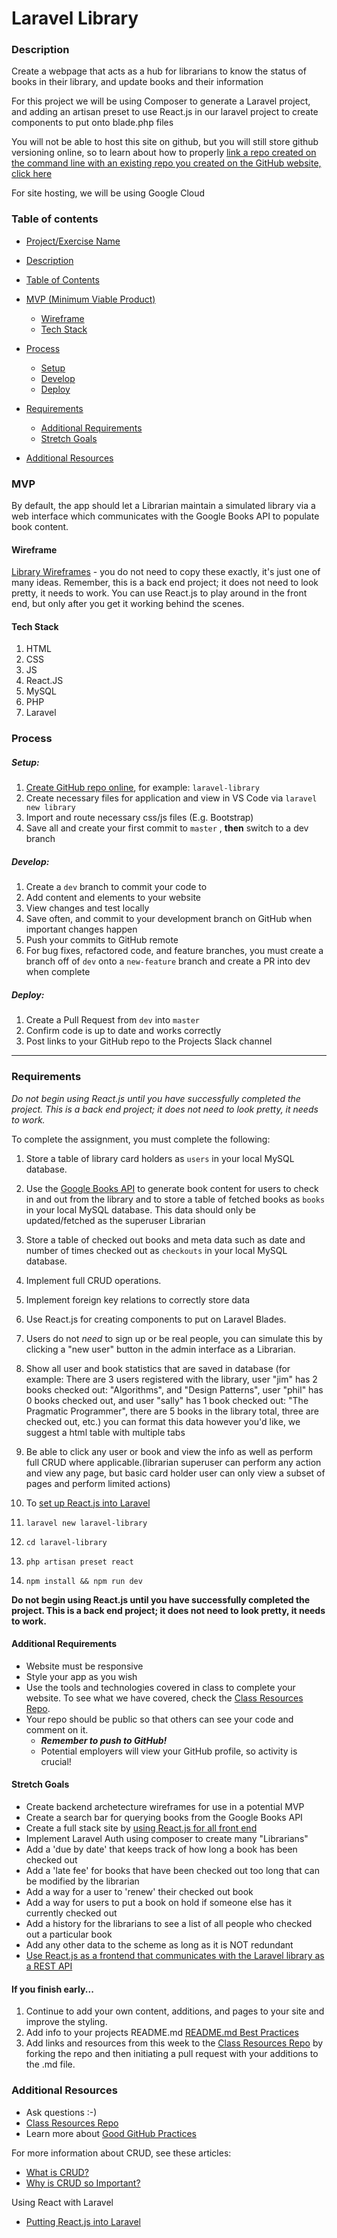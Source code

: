 # Laravel Library

### Description

Create a webpage that acts as a hub for librarians to know the status of books in their library, and update books and their information

For this project we will be using Composer to generate a Laravel project, and adding an artisan preset to use React.js in our laravel project to create components to put onto blade.php files

You will not be able to host this site on github, but you will still store github versioning online, so to learn about how to properly [link a repo created on the command line with an existing repo you created on the GitHub website, click here](https://help.github.com/en/articles/adding-an-existing-project-to-github-using-the-command-line)

For site hosting, we will be using Google Cloud

### Table of contents

<!--ts-->

* [Project/Exercise Name](#Laravel-Library)
* [Description](#Description)
* [Table of Contents](#table-of-contents)
* [MVP (Minimum Viable Product)](#MVP)
  + [Wireframe](#Wireframe)
  + [Tech Stack](#Tech-Stack)
* [Process](#process)
  + [Setup](#Setup)
  + [Develop](#Develop)
  + [Deploy](#Deploy)
* [Requirements](#Requirements)
  + [Additional Requirements](#Additional-Requirements)
  + [Stretch Goals](#Stretch-Goals)
* [Additional Resources](#Additional-Resources)

  <!--te-->

### MVP

By default, the app should let a Librarian maintain a simulated library via a web interface which communicates with the Google Books API to populate book content.

#### Wireframe

[Library Wireframes](../wireframes/library) - you do not need to copy these exactly, it's just one of many ideas.
Remember, this is a back end project; it does not need to look pretty, it needs to work. You can use React.js to play around in the front end, but only after you get it working behind the scenes.

#### Tech Stack

1. HTML
2. CSS
3. JS
4. React.JS
5. MySQL
6. PHP
7. Laravel

### Process

##### Setup:

1. [Create GitHub repo online](../git-instructions.md), for example: `laravel-library`
2. Create necessary files for application and view in VS Code via `laravel new library` 
3. Import and route necessary css/js files (E.g. Bootstrap)
4. Save all and create your first commit to `master` , **then** switch to a dev branch

##### Develop:

1. Create a `dev` branch to commit your code to
2. Add content and elements to your website
3. View changes and test locally
4. Save often, and commit to your development branch on GitHub when important changes happen
5. Push your commits to GitHub remote
6. For bug fixes, refactored code, and feature branches, you must create a branch off of `dev` onto a `new-feature` branch and create a PR into dev when complete

##### Deploy:

1. Create a Pull Request from `dev` into `master` 
2. Confirm code is up to date and works correctly
3. Post links to your GitHub repo to the Projects Slack channel

---

### Requirements

*Do not begin using React.js until you have successfully completed the project. This is a back end project; it does not need to look pretty, it needs to work.*

To complete the assignment, you must complete the following:

1. Store a table of library card holders as `users` in your local MySQL database.
2. Use the [Google Books API](https://developers.google.com/books/docs/v1/getting_started) to generate book content for users to check in and out from the library and to store a table of fetched books as `books` in your local MySQL database. This data should only be updated/fetched as the superuser Librarian
3. Store a table of checked out books and meta data such as date and number of times checked out as `checkouts` in your local MySQL database.
3. Implement full CRUD operations.
4. Implement foreign key relations to correctly store data
5. Use React.js for creating components to put on Laravel Blades.
6. Users do not *need* to sign up or be real people, you can simulate this by clicking a "new user" button in the admin interface as a Librarian.
7. Show all user and book statistics that are saved in database (for example: There are 3 users registered with the library, user "jim" has 2 books checked out: "Algorithms", and "Design Patterns", user "phil" has 0 books checked out, and user "sally" has 1 book checked out: "The Pragmatic Programmer", there are 5 books in the library total, three are checked out, etc.) you can format this data however you'd like, we suggest a html table with multiple tabs
8. Be able to click any user or book and view the info as well as perform full CRUD where applicable.(librarian superuser can perform any action and view any page, but basic card holder user can only view a subset of pages and perform limited actions)
9. To [set up React.js into Laravel](https://dev.to/lvtdeveloper/using-react-in-a-laravel-application-8fp)

1. `laravel new laravel-library` 
2. `cd laravel-library` 
3. `php artisan preset react` 
4. `npm install && npm run dev` 

**Do not begin using React.js until you have successfully completed the project. This is a back end project; it does not need to look pretty, it needs to work.**

#### Additional Requirements

* Website must be responsive
* Style your app as you wish
* Use the tools and technologies covered in class to complete your website. To see what we have covered, check the [Class Resources Repo](https://github.com/bootcamp-students/Resources).
* Your repo should be public so that others can see your code and comment on it.
  + _**Remember to push to GitHub!**_
  + Potential employers will view your GitHub profile, so activity is crucial!

#### Stretch Goals

* Create backend archetecture wireframes for use in a potential MVP
* Create a search bar for querying books from the Google Books API
* Create a full stack site by [using React.js for all front end](https://dev.to/lvtdeveloper/using-react-in-a-laravel-application-8fp)
* Implement Laravel Auth using composer to create many "Librarians"
* Add a 'due by date' that keeps track of how long a book has been checked out
* Add a 'late fee' for books that have been checked out too long that can be modified by the librarian
* Add a way for a user to 'renew' their checked out book
* Add a way for users to put a book on hold if someone else has it currently checked out
* Add a history for the librarians to see a list of all people who checked out a particular book
* Add any other data to the scheme as long as it is NOT redundant
* [Use React.js as a frontend that communicates with the Laravel library as a REST API](https://restfulapi.net/)

#### If you finish early...

1. Continue to add your own content, additions, and pages to your site and improve the styling.
2. Add info to your projects README.md [README.md Best Practices](https://gist.github.com/PurpleBooth/109311bb0361f32d87a2)
3. Add links and resources from this week to the [Class Resources Repo](https://github.com/bootcamp-students/Resources) by forking the repo and then initiating a pull request with your additions to the .md file.

### Additional Resources

* Ask questions :-)
* [Class Resources Repo](https://github.com/bootcamp-students/Resources)
* Learn more about [Good GitHub Practices](https://guides.github.com)

For more information about CRUD, see these articles:

* [What is CRUD?](https://www.codecademy.com/articles/what-is-crud)
* [Why is CRUD so Important?](http://trendintech.com/2018/01/19/why-is-crud-so-important-in-computer-programming/)

Using React with Laravel

* [Putting React.js into Laravel](https://dev.to/lvtdeveloper/using-react-in-a-laravel-application-8fp)

